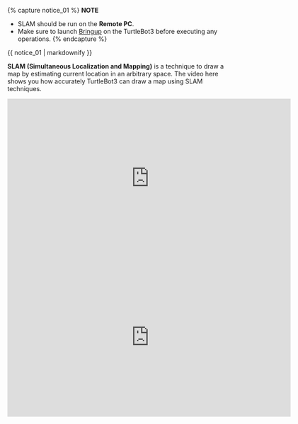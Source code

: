
{% capture notice_01 %}
**NOTE**
- SLAM should be run on the **Remote PC**.
- Make sure to launch [Bringup](/docs/en/platform/turtlebot3/bringup) on the TurtleBot3 before executing any operations.
{% endcapture %}
<div class="notice--info">{{ notice_01 | markdownify }}</div>

**SLAM (Simultaneous Localization and Mapping)** is a technique to draw a map by estimating current location in an arbitrary space.  The video here shows you how accurately TurtleBot3 can draw a map using SLAM techniques.

<iframe width="640" height="360" src="https://www.youtube.com/embed/lkW4-dG2BCY" frameborder="0" allowfullscreen></iframe>

<iframe width="640" height="360" src="https://www.youtube.com/embed/_-bv8VPwkZs" frameborder="0" allow="accelerometer; autoplay; encrypted-media; gyroscope; picture-in-picture" allowfullscreen></iframe>
